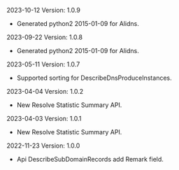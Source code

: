 2023-10-12 Version: 1.0.9
- Generated python2 2015-01-09 for Alidns.

2023-09-22 Version: 1.0.8
- Generated python2 2015-01-09 for Alidns.

2023-05-11 Version: 1.0.7
- Supported sorting for DescribeDnsProduceInstances.

2023-04-04 Version: 1.0.2
- New Resolve Statistic Summary API.

2023-04-03 Version: 1.0.1
- New Resolve Statistic Summary API.

2022-11-23 Version: 1.0.0
- Api DescribeSubDomainRecords add Remark field.

